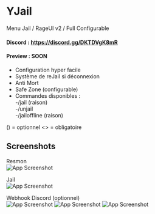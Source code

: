 # YJail
Menu Jail / RageUI v2 / Full Configurable

#### Discord : https://discord.gg/DKTDVgK8mR

#### Preview : SOON

- Configuration hyper facile
- Système de reJail si déconnexion
- Anti Mort
- Safe Zone (configurable)
- Commandes disponibles :  
-/jail <id> <temps> (raison)  
-/unjail <id>  
-/jailoffline <license> <temps> (raison)  
    
() = optionnel
<> = obligatoire
## Screenshots

Resmon  
![App Screenshot](https://i.imgur.com/YFhTSwM.png)

Jail  
![App Screenshot](https://i.imgur.com/zeHN4Ti.png)

Webhook Discord (optionnel)  
![App Screenshot](https://i.imgur.com/3lXsCDg.png)
![App Screenshot](https://i.imgur.com/Khy8FRE.png)
![App Screenshot](https://i.imgur.com/mavJIrP.png)
